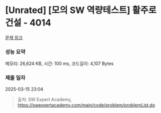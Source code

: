 # [Unrated] [모의 SW 역량테스트] 활주로 건설 - 4014 

[문제 링크](https://swexpertacademy.com/main/code/problem/problemDetail.do?contestProbId=AWIeW7FakkUDFAVH) 

### 성능 요약

메모리: 26,624 KB, 시간: 100 ms, 코드길이: 4,107 Bytes

### 제출 일자

2025-03-15 23:04



> 출처: SW Expert Academy, https://swexpertacademy.com/main/code/problem/problemList.do